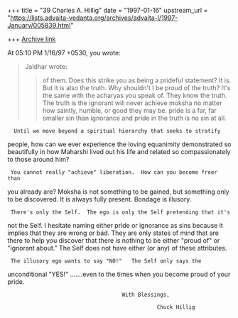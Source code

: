 +++
title = "39 Charles A. Hillig"
date = "1997-01-16"
upstream_url = "https://lists.advaita-vedanta.org/archives/advaita-l/1997-January/005839.html"

+++
[Archive link](https://lists.advaita-vedanta.org/archives/advaita-l/1997-January/005839.html)

At 05:10 PM 1/16/97 +0530, you wrote:
>Jaldhar wrote:
>
>> of them.  Does this strike you as being a prideful statement?  It is.
>But
>> it is also the truth.  Why shouldn't I be proud of the truth?  It's the
>> same with the acharyas you speak of.  They know the truth.  The truth is
>> the ignorant will never achieve moksha no matter how saintly, humble, or
>> good they may be.  pride is a far, far smaller sin than ignorance and
>> pride in the truth is no sin at all.


      Until we move beyond a spiritual hierarchy that seeks to stratify
people, how can we ever experience the loving equanimity demonstrated so
beautifully in how Maharshi lived out his life and related so
compassionately to those around him?

     You cannot really "achieve" liberation.  How can you become freer than
you already are?  Moksha is not something to be gained, but something  only
to be discovered.   It is always fully present.  Bondage is illusory.

     There's only the Self.  The ego is only the Self pretending that it's
not the Self.
     I hesitate naming either pride or ignorance as sins  because it implies
that they are wrong or bad.  They are only states of mind that are there to
help you discover that there is nothing  to be either "proud of" or
"ignorant about."  The Self does not have either (or any) of  these
attributes.

     The illusory ego wants to say "NO!"   The Self only says the
unconditional "YES!" .......even to the times when you become proud of your
pride.

                                        With Blessings,

                                                   Chuck Hillig

